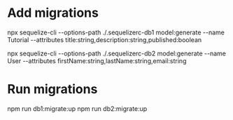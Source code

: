 # Add migrations
npx sequelize-cli --options-path ./.sequelizerc-db1 model:generate --name Tutorial --attributes title:string,description:string,published:boolean

npx sequelize-cli --options-path ./.sequelizerc-db2 model:generate --name User --attributes firstName:string,lastName:string,email:string

# Run migrations
npm run db1:migrate:up
npm run db2:migrate:up